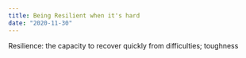 ```yaml
---
title: Being Resilient when it's hard
date: "2020-11-30"
---
```


Resilience: the capacity to recover quickly from difficulties; toughness

